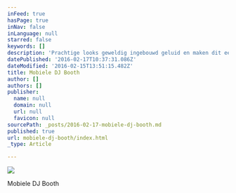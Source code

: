 ```yaml
---
inFeed: true
hasPage: true
inNav: false
inLanguage: null
starred: false
keywords: []
description: 'Prachtige looks geweldig ingebouwd geluid en maken dit een eyecatcher op vrijwel ieder event. Met zo’  300 watt stereo muziekvermogen is een interactief mobiel feestje zo aan de gang en uiteraard kan het volume ook meer bescheiden worden afgesteld voor die perfecte omlijsting van een borrel of netwerkbijeenkomst. De strakke ronde body van de booth is rondom te beplakken met een eigen ontwerp of branding en leent zich daardoor fantastisch voor marketing en live communicatie doeleinden. Uren draadloos draaiplezier da kzij ee  aa tal krachtige accu’s. Voortreffelijk stereo geluid. Professionele DJ en iPad DJ controller voor strakke mixen. Ingebouwde led verlichting. Microfoon aansluiting. Instrument aansluiting (bijvoorbeeld voor live sax) en nog veel meer. Dit werkt op vrijwel ieder event. Van beurzen, diners, borrels en lounge tot Beach events en barbecues, bruiloften en spetterende bedrijfsfeesten.'
datePublished: '2016-02-17T10:37:31.086Z'
dateModified: '2016-02-15T13:51:15.482Z'
title: Mobiele DJ Booth
author: []
authors: []
publisher:
  name: null
  domain: null
  url: null
  favicon: null
sourcePath: _posts/2016-02-17-mobiele-dj-booth.md
published: true
url: mobiele-dj-booth/index.html
_type: Article

---
```

![](https://the-grid-user-content.s3-us-west-2.amazonaws.com/e1d89c39-0aa4-4b34-9fbf-8e9b08985ebd.jpg)

Mobiele DJ Booth